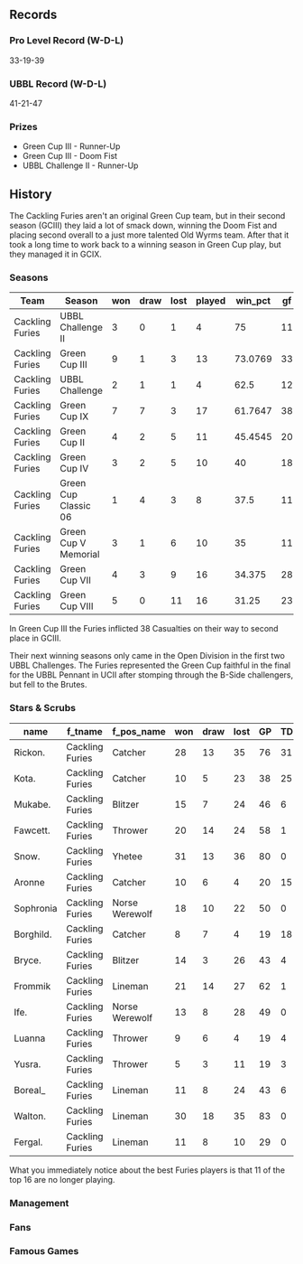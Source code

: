 ## Records

### Pro Level Record (W-D-L)

33-19-39

### UBBL Record (W-D-L)

41-21-47

### Prizes

* Green Cup III - Runner-Up
* Green Cup III - Doom Fist
* UBBL Challenge II - Runner-Up

## History

The Cackling Furies aren't an original Green Cup team, but in their second season (GCIII) they laid a lot of smack down, winning the Doom Fist and placing second overall to a just more talented Old Wyrms team. After that it took a long time to work back to a winning season in Green Cup play, but they managed it in GCIX.

### Seasons

| Team            | Season                 | won  | draw | lost | played | win_pct | gf   | ga   | cas  | tcdiff | ff   |
|-----------------|----------------------|------|------|------|--------|---------|------|------|------|--------|------|
| Cackling Furies | UBBL Challenge II    |    3 |    0 |    1 |      4 |      75 |   11 |    5 |   16 |      5 |    3 |
| Cackling Furies | Green Cup III        |    9 |    1 |    3 |     13 | 73.0769 |   33 |   23 |    38 |     13 |    1 |
| Cackling Furies | UBBL Challenge       |    2 |    1 |    1 |      4 |    62.5 |   12 |    8 |    9 |     12 |    2 |
| Cackling Furies | Green Cup IX         |    7 |    7 |    3 |     17 | 61.7647 |   38 |   34 |   24 |     -3 |    4 |
| Cackling Furies | Green Cup II         |    4 |    2 |    5 |     11 | 45.4545 |   20 |   19 |    33 |     10 |   -1 |
| Cackling Furies | Green Cup IV         |    3 |    2 |    5 |     10 |      40 |   18 |   25 |    34 |     16 |   -2 |
| Cackling Furies | Green Cup Classic 06 |    1 |    4 |    3 |      8 |    37.5 |   11 |   15 |   15 |      0 |    1 |
| Cackling Furies | Green Cup V Memorial |    3 |    1 |    6 |     10 |      35 |   11 |   21 |   19 |      0 |   -3 |
| Cackling Furies | Green Cup VII        |    4 |    3 |    9 |     16 |  34.375 |   28 |   34 |   31 |      4 |   -1 |
| Cackling Furies | Green Cup VIII       |    5 |    0 |   11 |     16 |   31.25 |   23 |   38 |   43 |      8 |   -2 |

In Green Cup III the Furies inflicted 38 Casualties on their way to second place in GCIII.

Their next winning seasons only came in the Open Division in the first two UBBL Challenges. The Furies represented the Green Cup faithful in the final for the UBBL Pennant in UCII after stomping through the B-Side challengers, but fell to the Brutes.

### Stars & Scrubs

| name        | f_tname      | f_pos_name    | won  | draw | lost | GP   | TD   | Completions | Interceptions | BH   | SI   | Ki   | MVP  | SPP  |
|-------------|--------------|---------------|------|------|------|------|------|-------------|---------------|------|------|------|------|------|
| Rickon.   | Cackling Furies | Catcher        |   28 |   13 |   35 |   76 |   31 |           1 |             1 |    1 |    0 |    0 |    3 |  113 |
| Kota.     | Cackling Furies | Catcher        |   10 |    5 |   23 |   38 |   25 |           2 |             0 |    1 |    0 |    0 |    5 |  104 |
| Mukabe.   | Cackling Furies | Blitzer        |   15 |    7 |   24 |   46 |    6 |           1 |             0 |   13 |    5 |    1 |    5 |   82 |
| Fawcett.  | Cackling Furies | Thrower        |   20 |   14 |   24 |   58 |    1 |          69 |             3 |    1 |    1 |    0 |    0 |   82 |
| Snow.     | Cackling Furies | Yhetee         |   31 |   13 |   36 |   80 |    0 |           0 |             0 |   20 |    5 |    2 |    4 |   74 |
| Aronne    | Cackling Furies | Catcher        |   10 |    6 |    4 |   20 |   15 |           8 |             2 |    0 |    0 |    0 |    3 |   72 |
| Sophronia | Cackling Furies | Norse Werewolf |   18 |   10 |   22 |   50 |    0 |           0 |             0 |    9 |    6 |    1 |    6 |   62 |
| Borghild. | Cackling Furies | Catcher        |    8 |    7 |    4 |   19 |   18 |           2 |             0 |    0 |    1 |    1 |    0 |   60 |
| Bryce.    | Cackling Furies | Blitzer        |   14 |    3 |   26 |   43 |    4 |           1 |             0 |    5 |    2 |    2 |    5 |   56 |
| Frommik   | Cackling Furies | Lineman        |   21 |   14 |   27 |   62 |    1 |           2 |             1 |    7 |    2 |    2 |    5 |   54 |
| Ife.      | Cackling Furies | Norse Werewolf |   13 |    8 |   28 |   49 |    0 |           0 |             0 |   11 |    5 |    1 |    3 |   49 |
| Luanna    | Cackling Furies | Thrower        |    9 |    6 |    4 |   19 |    4 |          31 |             0 |    1 |    0 |    0 |    0 |   45 |
| Yusra.    | Cackling Furies | Thrower        |    5 |    3 |   11 |   19 |    3 |          21 |             3 |    0 |    1 |    0 |    1 |   43 |
| Boreal_   | Cackling Furies | Lineman        |   11 |    8 |   24 |   43 |    6 |           2 |             1 |    3 |    3 |    0 |    1 |   39 |
| Walton.   | Cackling Furies | Lineman        |   30 |   18 |   35 |   83 |    0 |           0 |             1 |    4 |    2 |    1 |    3 |   31 |
| Fergal.   | Cackling Furies | Lineman        |   11 |    8 |   10 |   29 |    0 |           1 |             0 |    3 |    3 |    3 |    2 |   29 |

What you immediately notice about the best Furies players is that 11 of the top 16 are no longer playing.

### Management

### Fans

### Famous Games
